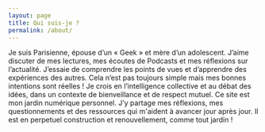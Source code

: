 ```yaml
---
layout: page
title: Qui suis-je ?
permalink: /about/
---
```


Je suis Parisienne, épouse d’un « Geek » et mère d’un adolescent. J’aime discuter de mes lectures, mes écoutes de Podcasts et mes réflexions sur l’actualité. J’essaie de comprendre les points de vues et d’apprendre des expériences des autres. Cela n’est pas toujours simple mais mes bonnes intentions sont réelles ! Je crois en l’intelligence collective et au débat des idées, dans un contexte de bienveillance et de respect mutuel. Ce site est mon jardin numérique personnel. J’y partage mes réflexions, mes questionnements et des ressources qui m'aident à avancer jour après jour. Il est en perpetuel construction et renouvellement, comme tout jardin !